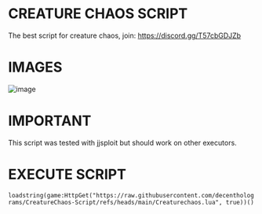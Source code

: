 # CREATURE CHAOS SCRIPT
The best script for creature chaos, join: https://discord.gg/T57cbGDJZb

# IMAGES

![image](https://github.com/user-attachments/assets/8b587c58-f280-4a1d-948c-aa4dd68e6a19)

# IMPORTANT

This script was tested with jjsploit but should work on other executors.

# EXECUTE SCRIPT

`loadstring(game:HttpGet("https://raw.githubusercontent.com/decentholograms/CreatureChaos-Script/refs/heads/main/Creaturechaos.lua", true))()`



